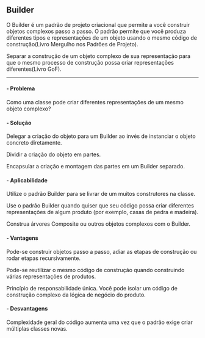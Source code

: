 
## Builder

O Builder é um padrão de projeto criacional que permite a você construir objetos complexos passo a passo. O padrão permite que você produza diferentes tipos e representações de um objeto usando o mesmo código de construção(Livro Mergulho nos Padrões de Projeto).


Separar a construção de um objeto complexo de sua representação para que o mesmo processo de construção
possa criar representações diferentes(Livro GoF).

---
#### - Problema

Como uma classe pode criar diferentes representações de um mesmo objeto complexo?

#### - Solução

Delegar a criação do objeto para um Builder ao invés de instanciar o objeto concreto diretamente. 

Dividir a criação do objeto em partes. 

Encapsular a criação e montagem das partes em um Builder separado.

#### - Aplicabilidade

Utilize o padrão Builder para se livrar de um muitos construtores na classe.

Use o padrão Builder quando quiser que seu código possa criar diferentes representações de algum produto (por exemplo, casas de pedra e madeira).

Construa árvores Composite ou outros objetos complexos com o Builder. 

#### - Vantagens

Pode-se construir objetos passo a passo, adiar as etapas de construção ou rodar etapas recursivamente.

Pode-se reutilizar o mesmo código de construção quando construindo várias representações de produtos.

Princípio de responsabilidade única. Você pode isolar um código de construção complexo da lógica de negócio do produto.

#### - Desvantagens

Complexidade geral do código aumenta uma vez que o padrão exige criar múltiplas classes novas.
